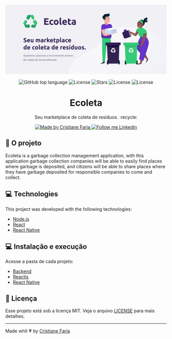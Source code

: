 <img alt="Ecoleta - Seu Marketplace de coleta de resíduos" title="Ecoleta - Seu Marketplace de coleta de resíduos" src="assets/ecoleta.png" />

<p align="center">
  <a href="#" style="text-decoration: none">
    <img alt="GitHub top language" src="https://img.shields.io/github/languages/top/cristianefariadev/ecoleta?color=34CB79" />
  </a>

  <a href="LICENSE" style="text-decoration: none">
    <img alt="License" src="https://img.shields.io/github/license/cristianefariadev/ecoleta?color=34CB79" />
  </a>

  
  <a href="https://github.com/cristainefariadev/ecoleta/stargazers" style="text-decoration: none">
    <img alt="Stars" src="https://img.shields.io/github/stars/cristianefariadev/ecoleta?style=social" />
  </a>

  <img alt="License" src="https://img.shields.io/badge/license-MIT-191A1E">

  <img alt="License" src="https://img.shields.io/badge/status-developer-brightgreen">

</p>

<h1 align="center">
  Ecoleta
</h1>

<p align="center">Seu marketplace de coleta de resíduos.  :recycle:</p>

<p align="center">
  

  <a href="https://cristianefaria.com">
    <img alt="Made by Cristiane Faria" src="https://img.shields.io/badge/Made%20by-Cristiane%20Faria-191A1E">
  </a>

  <a href="https://linkedin.com/in/cristianefariadev">
    <img alt="Follow me Linkedin" src="https://img.shields.io/badge/Follow%20up-cristianefariadev-191A1E?style=social&logo=linkedin">
  </a>
</p>

## :rocket: O projeto

Ecoleta is a garbage collection management application, with this application garbage collection companies will be able to easily find places where garbage is deposited, and citizens will be able to share places where they have garbage deposited for responsible companies to come and collect.


## 💻 Technologies

This project was developed with the following technologies:

- [Node.js](https://nodejs.org/en/)
- [React](https://reactjs.org)
- [React Native](https://facebook.github.io/react-native/)

## :computer: Instalação e execução

Acesse a pasta de cada projeto:

- [Backend](https://nodejs.org/en/)
- [Reactjs](https://reactjs.org)
- [React Native](https://facebook.github.io/react-native/)

## :memo: Licença

Esse projeto está sob a licença MIT. Veja o arquivo [LICENSE](LICENSE.md) para mais detalhes.

---

Made whit :heartpulse: by  [Cristiane Faria](https://cristianefaria.com) 